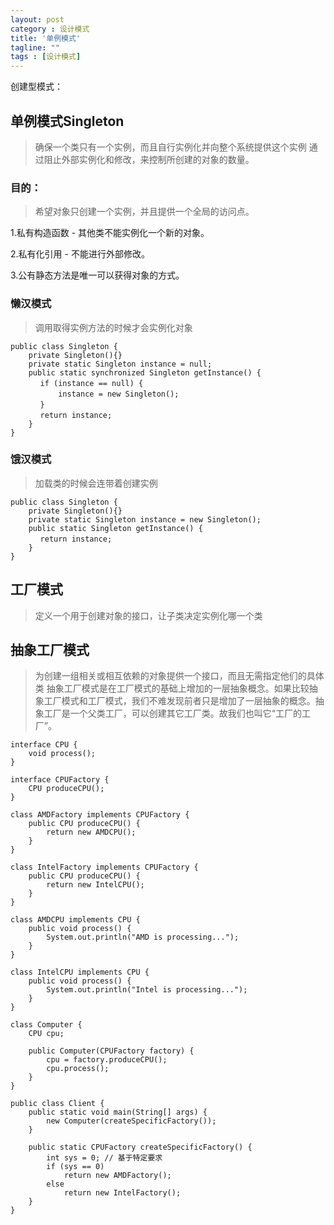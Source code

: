 ```yaml
---
layout: post
category : 设计模式
title: '单例模式'
tagline: ""
tags : [设计模式]
---
```


创建型模式：

## 单例模式Singleton

> 确保一个类只有一个实例，而且自行实例化并向整个系统提供这个实例
> 通过阻止外部实例化和修改，来控制所创建的对象的数量。

### 目的：

> 希望对象只创建一个实例，并且提供一个全局的访问点。

<!--break-->

1.私有构造函数 - 其他类不能实例化一个新的对象。

2.私有化引用 - 不能进行外部修改。

3.公有静态方法是唯一可以获得对象的方式。

### 懒汉模式

> 调用取得实例方法的时候才会实例化对象

    public class Singleton {
        private Singleton(){}
        private static Singleton instance = null;
        public static synchronized Singleton getInstance() {
    　　　　if (instance == null) {
    　　　　    instance = new Singleton();
    　　　　}
    　　　　return instance;
        }
    }


### 饿汉模式

> 加载类的时候会连带着创建实例

    public class Singleton {
        private Singleton(){}
        private static Singleton instance = new Singleton();
        public static Singleton getInstance() {
    　　　　return instance;
        }
    }

## 工厂模式

> 定义一个用于创建对象的接口，让子类决定实例化哪一个类

## 抽象工厂模式

> 为创建一组相关或相互依赖的对象提供一个接口，而且无需指定他们的具体类
> 抽象工厂模式是在工厂模式的基础上增加的一层抽象概念。如果比较抽象工厂模式和工厂模式，我们不难发现前者只是增加了一层抽象的概念。抽象工厂是一个父类工厂，可以创建其它工厂类。故我们也叫它“工厂的工厂”。


    interface CPU {
        void process();
    }
     
    interface CPUFactory {
        CPU produceCPU();
    }
     
    class AMDFactory implements CPUFactory {
        public CPU produceCPU() {
            return new AMDCPU();
        }
    }
     
    class IntelFactory implements CPUFactory {
        public CPU produceCPU() {
            return new IntelCPU();
        }
    }
     
    class AMDCPU implements CPU {
        public void process() {
            System.out.println("AMD is processing...");
        }
    }
     
    class IntelCPU implements CPU {
        public void process() {
            System.out.println("Intel is processing...");
        }
    }
     
    class Computer {
        CPU cpu;
     
        public Computer(CPUFactory factory) {
            cpu = factory.produceCPU();
            cpu.process();
        }
    }
     
    public class Client {
        public static void main(String[] args) {
            new Computer(createSpecificFactory());
        }
     
        public static CPUFactory createSpecificFactory() {
            int sys = 0; // 基于特定要求
            if (sys == 0) 
                return new AMDFactory();
            else
                return new IntelFactory();
        }
    }





